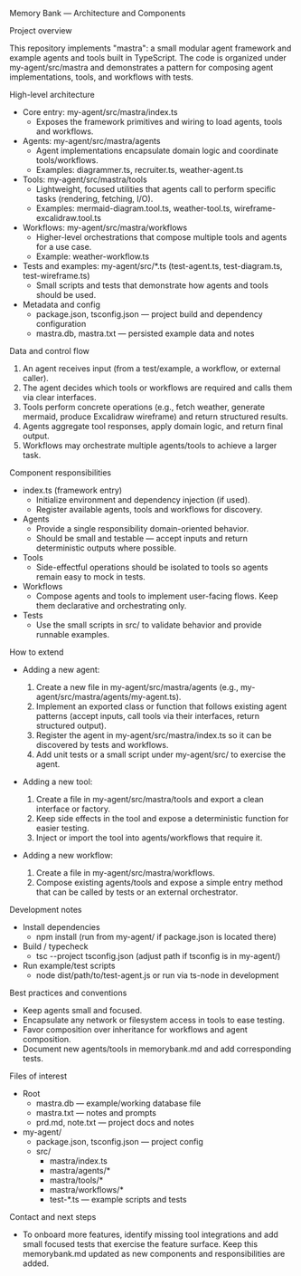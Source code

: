 Memory Bank — Architecture and Components

Project overview

This repository implements "mastra": a small modular agent framework and example agents and tools built in TypeScript. The code is organized under my-agent/src/mastra and demonstrates a pattern for composing agent implementations, tools, and workflows with tests.

High-level architecture

- Core entry: my-agent/src/mastra/index.ts
  - Exposes the framework primitives and wiring to load agents, tools and workflows.
- Agents: my-agent/src/mastra/agents
  - Agent implementations encapsulate domain logic and coordinate tools/workflows.
  - Examples: diagrammer.ts, recruiter.ts, weather-agent.ts
- Tools: my-agent/src/mastra/tools
  - Lightweight, focused utilities that agents call to perform specific tasks (rendering, fetching, I/O).
  - Examples: mermaid-diagram.tool.ts, weather-tool.ts, wireframe-excalidraw.tool.ts
- Workflows: my-agent/src/mastra/workflows
  - Higher-level orchestrations that compose multiple tools and agents for a use case.
  - Example: weather-workflow.ts
- Tests and examples: my-agent/src/*.ts (test-agent.ts, test-diagram.ts, test-wireframe.ts)
  - Small scripts and tests that demonstrate how agents and tools should be used.
- Metadata and config
  - package.json, tsconfig.json — project build and dependency configuration
  - mastra.db, mastra.txt — persisted example data and notes

Data and control flow

1. An agent receives input (from a test/example, a workflow, or external caller).
2. The agent decides which tools or workflows are required and calls them via clear interfaces.
3. Tools perform concrete operations (e.g., fetch weather, generate mermaid, produce Excalidraw wireframe) and return structured results.
4. Agents aggregate tool responses, apply domain logic, and return final output.
5. Workflows may orchestrate multiple agents/tools to achieve a larger task.

Component responsibilities

- index.ts (framework entry)
  - Initialize environment and dependency injection (if used).
  - Register available agents, tools and workflows for discovery.
- Agents
  - Provide a single responsibility domain-oriented behavior.
  - Should be small and testable — accept inputs and return deterministic outputs where possible.
- Tools
  - Side-effectful operations should be isolated to tools so agents remain easy to mock in tests.
- Workflows
  - Compose agents and tools to implement user-facing flows. Keep them declarative and orchestrating only.
- Tests
  - Use the small scripts in src/ to validate behavior and provide runnable examples.

How to extend

- Adding a new agent:
  1. Create a new file in my-agent/src/mastra/agents (e.g., my-agent/src/mastra/agents/my-agent.ts).
  2. Implement an exported class or function that follows existing agent patterns (accept inputs, call tools via their interfaces, return structured output).
  3. Register the agent in my-agent/src/mastra/index.ts so it can be discovered by tests and workflows.
  4. Add unit tests or a small script under my-agent/src/ to exercise the agent.

- Adding a new tool:
  1. Create a file in my-agent/src/mastra/tools and export a clean interface or factory.
  2. Keep side effects in the tool and expose a deterministic function for easier testing.
  3. Inject or import the tool into agents/workflows that require it.

- Adding a new workflow:
  1. Create a file in my-agent/src/mastra/workflows.
  2. Compose existing agents/tools and expose a simple entry method that can be called by tests or an external orchestrator.

Development notes

- Install dependencies
  - npm install (run from my-agent/ if package.json is located there)
- Build / typecheck
  - tsc --project tsconfig.json (adjust path if tsconfig is in my-agent/)
- Run example/test scripts
  - node dist/path/to/test-agent.js or run via ts-node in development

Best practices and conventions

- Keep agents small and focused.
- Encapsulate any network or filesystem access in tools to ease testing.
- Favor composition over inheritance for workflows and agent composition.
- Document new agents/tools in memorybank.md and add corresponding tests.

Files of interest

- Root
  - mastra.db — example/working database file
  - mastra.txt — notes and prompts
  - prd.md, note.txt — project docs and notes
- my-agent/
  - package.json, tsconfig.json — project config
  - src/
    - mastra/index.ts
    - mastra/agents/*
    - mastra/tools/*
    - mastra/workflows/*
    - test-*.ts — example scripts and tests

Contact and next steps

- To onboard more features, identify missing tool integrations and add small focused tests that exercise the feature surface. Keep this memorybank.md updated as new components and responsibilities are added.

